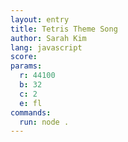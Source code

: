 ```yaml
---
layout: entry
title: Tetris Theme Song
author: Sarah Kim
lang: javascript
score: 
params:
  r: 44100
  b: 32
  c: 2
  e: fl
commands:
  run: node .
---
```

